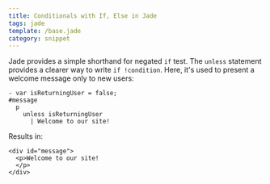 ```yaml
---
title: Conditionals with If, Else in Jade
tags: jade
template: /base.jade
category: snippet
---
```


Jade provides a simple shorthand for negated `if` test. The `unless` statement provides a clearer way to write `if !condition`. Here, it's used to present a welcome message only to new users:

```
- var isReturningUser = false;
#message
  p
    unless isReturningUser
      | Welcome to our site!
```

Results in:

```
<div id="message">
  <p>Welcome to our site!
  </p>
</div>
```
